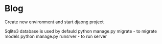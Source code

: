 # Blog
Create new environment and start djaong project 

Sqlite3 database is used by defauld 
python manage.py migrate - to migrate models 
python manage.py runsrver - to run server 
